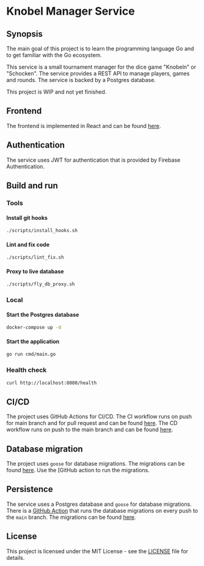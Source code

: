 # Knobel Manager Service

## Synopsis

The main goal of this project is to learn the programming language Go and to get familiar with the Go ecosystem.

This service is a small tournament manager for the dice game "Knobeln" or "Schocken". The service provides a REST API 
to manage players, games and rounds. The service is backed by a Postgres database.

This project is WIP and not yet finished.

## Frontend

The frontend is implemented in React and can be found [here](https://github.com/henok321/knobel-manager-app).

## Authentication

The service uses JWT for authentication that is provided by Firebase Authentication.

## Build and run

### Tools

#### Install git hooks

```bash
./scripts/install_hooks.sh
```

#### Lint and fix code

```bash
./scripts/lint_fix.sh
```

#### Proxy to live database

```bash
./scripts/fly_db_proxy.sh
```

### Local

#### Start the Postgres database

```bash
docker-compose up -d
```

#### Start the application

```bash
go run cmd/main.go
```

### Health check

```bash
curl http://localhost:8080/health
```

## CI/CD

The project uses GitHub Actions for CI/CD. The CI workflow runs on push for main branch and for pull request and can be
found [here](.github/workflows/ci.yml). The CD workflow runs on push to the main branch and can be
found [here](.github/workflows/deploy.yml).

## Database migration

The project uses `goose` for database migrations. The migrations can be found [here](db/migrations). Use the [GitHub
action to run the migrations.

## Persistence

The service uses a Postgres database and `goose` for database migrations. There is
a [GitHub Action](.github/workflows/db_migration.yml) that runs the
database migrations on every push to the `main` branch. The migrations can be
found [here](.github/workflows/db_migration.yml).

## License

This project is licensed under the MIT License - see the [LICENSE](LICENSE) file for details.

```
